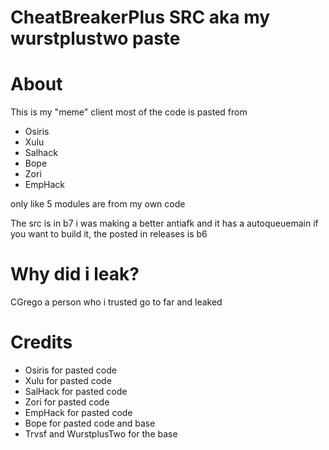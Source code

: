 # CheatBreakerPlus SRC aka my wurstplustwo paste
# About
This is my "meme" client 
most of the code is pasted from 
- Osiris
- Xulu
- Salhack
- Bope
- Zori
- EmpHack

only like 5 modules are from my own code 

The src is in b7 i was making a better antiafk and it has a autoqueuemain if you want to build it, the posted in releases is b6


# Why did i leak?

CGrego a person who i trusted go to far and leaked 

# Credits

- Osiris for pasted code
- Xulu for pasted code
- SalHack for pasted code
- Zori for pasted code
- EmpHack for pasted code
- Bope for pasted code and base
- Trvsf and WurstplusTwo for the base

 
